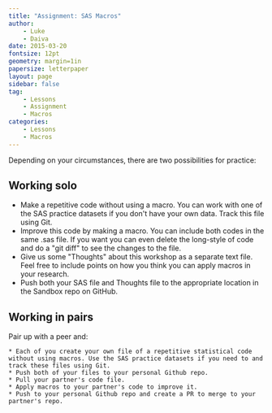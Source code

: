 ```yaml
---
title: "Assignment: SAS Macros"
author:
    - Luke
    - Daiva
date: 2015-03-20
fontsize: 12pt
geometry: margin=1in
papersize: letterpaper
layout: page
sidebar: false
tag:
    - Lessons
    - Assignment
    - Macros
categories:
    - Lessons
    - Macros
---
```


Depending on your circumstances, there are two possibilities for practice:

## Working solo ##

* Make a repetitive code without using a macro. You can work with one of the SAS practice datasets if you don't have your own data. Track this file using Git.
* Improve this code by making a macro. You can include both codes in the same .sas file. If you want you can even delete the long-style of code and do a "git diff" to see the changes to the file.
* Give us some "Thoughts" about this workshop as a separate text file. Feel free to include points on how you think you can apply macros in your research.
* Push both your SAS file and Thoughts file to the appropriate location in the Sandbox repo on GitHub. 


## Working in pairs ##

Pair up with a peer and:

    * Each of you create your own file of a repetitive statistical code without using macros. Use the SAS practice datasets if you need to and track these files using Git.
    * Push both of your files to your personal Github repo.
    * Pull your partner's code file.
    * Apply macros to your partner's code to improve it.
    * Push to your personal Github repo and create a PR to merge to your partner's repo.
